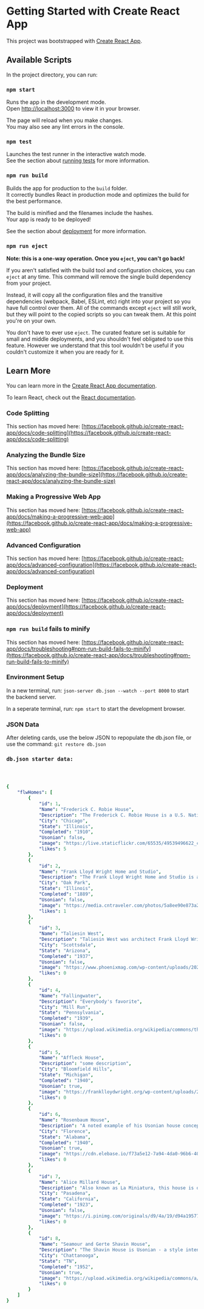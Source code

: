 # Getting Started with Create React App

This project was bootstrapped with [Create React App](https://github.com/facebook/create-react-app).

## Available Scripts

In the project directory, you can run:

### `npm start`

Runs the app in the development mode.\
Open [http://localhost:3000](http://localhost:3000) to view it in your browser.

The page will reload when you make changes.\
You may also see any lint errors in the console.

### `npm test`

Launches the test runner in the interactive watch mode.\
See the section about [running tests](https://facebook.github.io/create-react-app/docs/running-tests) for more information.

### `npm run build`

Builds the app for production to the `build` folder.\
It correctly bundles React in production mode and optimizes the build for the best performance.

The build is minified and the filenames include the hashes.\
Your app is ready to be deployed!

See the section about [deployment](https://facebook.github.io/create-react-app/docs/deployment) for more information.

### `npm run eject`

**Note: this is a one-way operation. Once you `eject`, you can't go back!**

If you aren't satisfied with the build tool and configuration choices, you can `eject` at any time. This command will remove the single build dependency from your project.

Instead, it will copy all the configuration files and the transitive dependencies (webpack, Babel, ESLint, etc) right into your project so you have full control over them. All of the commands except `eject` will still work, but they will point to the copied scripts so you can tweak them. At this point you're on your own.

You don't have to ever use `eject`. The curated feature set is suitable for small and middle deployments, and you shouldn't feel obligated to use this feature. However we understand that this tool wouldn't be useful if you couldn't customize it when you are ready for it.

## Learn More

You can learn more in the [Create React App documentation](https://facebook.github.io/create-react-app/docs/getting-started).

To learn React, check out the [React documentation](https://reactjs.org/).

### Code Splitting

This section has moved here: [https://facebook.github.io/create-react-app/docs/code-splitting](https://facebook.github.io/create-react-app/docs/code-splitting)

### Analyzing the Bundle Size

This section has moved here: [https://facebook.github.io/create-react-app/docs/analyzing-the-bundle-size](https://facebook.github.io/create-react-app/docs/analyzing-the-bundle-size)

### Making a Progressive Web App

This section has moved here: [https://facebook.github.io/create-react-app/docs/making-a-progressive-web-app](https://facebook.github.io/create-react-app/docs/making-a-progressive-web-app)

### Advanced Configuration

This section has moved here: [https://facebook.github.io/create-react-app/docs/advanced-configuration](https://facebook.github.io/create-react-app/docs/advanced-configuration)

### Deployment

This section has moved here: [https://facebook.github.io/create-react-app/docs/deployment](https://facebook.github.io/create-react-app/docs/deployment)

### `npm run build` fails to minify

This section has moved here: [https://facebook.github.io/create-react-app/docs/troubleshooting#npm-run-build-fails-to-minify](https://facebook.github.io/create-react-app/docs/troubleshooting#npm-run-build-fails-to-minify)


### Environment Setup

In a new terminal, run: `json-server db.json --watch --port 8000` to start the backend server.

In a seperate terminal, run: `npm start` to start the development browser.


### JSON Data

After deleting cards, use the below JSON to repopulate the db.json file, or use the command:  `git restore db.json`

### `db.json starter data:`

```yaml



{
    "flwHomes": [
        {
            "id": 1,
            "Name": "Frederick C. Robie House",
            "Description": "The Frederick C. Robie House is a U.S. National Historic Landmark now on the campus of the University of Chicago in the South Side neighborhood of Hyde Park in Chicago, Illinois. ",
            "City": "Chicago",
            "State": "Illinois",
            "Completed": "1910",
            "Usonian": false,
            "image": "https://live.staticflickr.com/65535/49539496622_c997329f78_b.jpg",
            "likes": 5
        },
        {
            "id": 2,
            "Name": "Frank Lloyd Wright Home and Studio",
            "Description": "The Frank Lloyd Wright Home and Studio is a historic house and design studio in Oak Park, Illinois, which was designed and owned by architect Frank Lloyd Wright. First built in 1889 and added to over the years, the home and studio is furnished with original Wright-designed furniture and textiles.",
            "City": "Oak Park",
            "State": "Illinois",
            "Completed": "1889",
            "Usonian": false,
            "image": "https://media.cntraveler.com/photos/5a8ee90e873a2240b39fffea/16:9/w_2560,c_limit/Frank-Lloyd-Wright-House-and-Studio-Tour_2018_StudioFacade_JamesCaulfield_July2017.jpg",
            "likes": 1
        },
        {
            "id": 3,
            "Name": "Taliesin West",
            "Description": "Taliesin West was architect Frank Lloyd Wright's winter home and studio in the desert from 1937 until his death in 1959 at the age of 91. Today it is the headquarters of the Frank Lloyd Wright Foundation.",
            "City": "Scottsdale",
            "State": "Arizona",
            "Completed": "1937",
            "Usonian": false,
            "image": "https://www.phoenixmag.com/wp-content/uploads/2020/02/Taliesin-West_Front-evening-1_Photo-credit-Andrew-Pielage_copyright-Frank-Lloyd-Wright-Foundation.jpg",
            "likes": 0
        },
        {
            "id": 4,
            "Name": "Fallingwater",
            "Description": "Everybody's favorite",
            "City": "Mill Run",
            "State": "Pennsylvania",
            "Completed": "1939",
            "Usonian": false,
            "image": "https://upload.wikimedia.org/wikipedia/commons/thumb/d/dd/Fallingwater%2C_also_known_as_the_Edgar_J._Kaufmann%2C_Sr.%2C_residence%2C_Pennsylvania%2C_by_Carol_M._Highsmith.jpg/1280px-Fallingwater%2C_also_known_as_the_Edgar_J._Kaufmann%2C_Sr.%2C_residence%2C_Pennsylvania%2C_by_Carol_M._Highsmith.jpg",
            "likes": 0
        },
        {
            "id": 5,
            "Name": "Affleck House",
            "Description": "some description",
            "City": "Bloomfield Hills",
            "State": "Michigan",
            "Completed": "1940",
            "Usonian": true,
            "image": "https://franklloydwright.org/wp-content/uploads/2017/02/Affleck_House_dusk_9-3-14_0066-fused-dc2_br-1382x640.jpg",
            "likes": 0
        },
        {
            "id": 6,
            "Name": "Rosenbaum House",
            "Description": "A noted example of his Usonian house concept, it is the only Wright building in Alabama, and is one of only 26 pre-World War II Usonian houses. Wright scholar John Sergeant called it \"the purest example of the Usonian.\" ",
            "City": "Florence",
            "State": "Alabama",
            "Completed": "1940",
            "Usonian": true,
            "image": "https://cdn.elebase.io/f73a5e12-7a94-4da0-96b6-40fd97435fd2/0d93ebe9-9504-472c-a420-96f8cb15e144-tend06a574fe5dfda9e5.jpg?w=680&h=382&fit=crop&rot=auto&dpr=2&q=75",
            "likes": 0
        },
        {
            "id": 7,
            "Name": "Alice Millard House",
            "Description": "Also known as La Miniatura, this house is one of four of Wright's \"textile block\" houses - all built in Los Angeles County. The initial critical response to Millard House and the textile block structures was not positive. Over the years, critical views of Millard House became positive, and it is now considered one of Wright's finest works.",
            "City": "Pasadena",
            "State": "California",
            "Completed": "1923",
            "Usonian": false,
            "image": "https://i.pinimg.com/originals/d9/4a/19/d94a1957742911e2b3a48b73541026cd.jpg",
            "likes": 0
        },
        {
            "id": 8,
            "Name": "Seamour and Gerte Shavin House",
            "Description": "The Shavin House is Usonian - a style intended to represent the natvie architectural style of the United States.  Usonian homes lack ornamentation and instead focus on design integration between nature, community, and scale. It is the only building designed by Frank Lloyd Wright in Tennessee. ",
            "City": "Chattanooga",
            "State": "TN",
            "Completed": "1952",
            "Usonian": true,
            "image": "https://upload.wikimedia.org/wikipedia/commons/a/ac/Seamour_and_Gerte_Shavin_House.jpg",
            "likes": 0
        }
    ]
}
```
